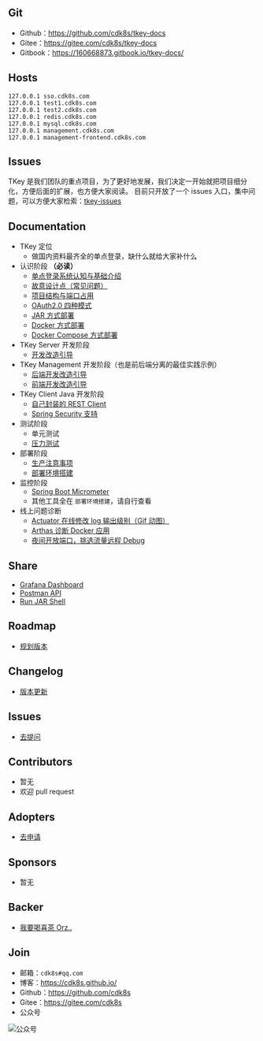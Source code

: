 
## Git

- Github：<https://github.com/cdk8s/tkey-docs>
- Gitee：<https://gitee.com/cdk8s/tkey-docs>
- Gitbook：<https://160668873.gitbook.io/tkey-docs/>

## Hosts

```
127.0.0.1 sso.cdk8s.com
127.0.0.1 test1.cdk8s.com
127.0.0.1 test2.cdk8s.com
127.0.0.1 redis.cdk8s.com
127.0.0.1 mysql.cdk8s.com
127.0.0.1 management.cdk8s.com
127.0.0.1 management-frontend.cdk8s.com
```

## Issues

TKey 是我们团队的重点项目，为了更好地发展，我们决定一开始就把项目细分化，方便后面的扩展，也方便大家阅读。
目前只开放了一个 issues 入口，集中问题，可以方便大家检索：[tkey-issues](https://github.com/cdk8s/tkey-issues)

## Documentation

- TKey 定位
    - 做国内资料最齐全的单点登录，缺什么就给大家补什么
- 认识阶段 **（必读）**
    - [单点登录系统认知与基础介绍](other/tkey-baisc.md)
    - [故意设计点（常见问题）](faq/README.md)
    - [项目结构与端口占用](other/project-structure.md)
    - [OAuth2.0 四种模式](server/oauth-grant-type/README.md)
    - [JAR 方式部署](deployment/jar-runapp.md)
    - [Docker 方式部署](deployment/docker-runapp.md)
    - [Docker Compose 方式部署](deployment/docker-compose-runapp.md)
- TKey Server 开发阶段
    - [开发改造引导](server/dev.md)
- TKey Management 开发阶段（也是前后端分离的最佳实践示例）
    - [后端开发改造引导](management/dev-backend.md)
    - [前端开发改造引导](management/dev-frontend.md)
- TKey Client Java 开发阶段
    - [自己封装的 REST Client](client/dev-rest-client.md)
    - [Spring Security 支持](client/dev-spring-security-client.md)
- 测试阶段
    - 单元测试
    - [压力测试](test/performance.md)
- 部署阶段
    - [生产注意事项](deployment/production-environment.md)
    - [部署环境搭建](deployment/deployment-core.md)
- 监控阶段
    - [Spring Boot Micrometer](deployment/micrometer.md)
    - 其他工具全在 `部署环境搭建`，请自行查看
- 线上问题诊断
    - [Actuator 在线修改 log 输出级别（Gif 动图）](http://img.gitnavi.com/tkey/actuator-update-log-level.gif)
    - [Arthas 诊断 Docker 应用](https://alibaba.github.io/arthas/docker.html#dockerjava)
    - [夜间开放端口，挑选流量远程 Debug](server/remote-debug.md)

## Share

- [Grafana Dashboard](share-file/grafana/dashboard.json)
- [Postman API](share-file/postman/tkey-sso-server-api_collection_2.1_format.json)
- [Run JAR Shell](share-file/shell/runapp.sh)


## Roadmap

- [规划版本](server/roadmap/README.md)

## Changelog

- [版本更新](server/changelog/README.md)

## Issues

- [去提问](https://github.com/cdk8s/tkey-issues/issues)

## Contributors

- 暂无
- 欢迎 pull request

## Adopters

- [去申请](https://github.com/cdk8s/tkey-issues/issues/1)

## Sponsors

- 暂无

## Backer

- [我要喝喜茶 Orz..](http://www.youmeek.com/donate/)

## Join

- 邮箱：`cdk8s#qq.com`
- 博客：<https://cdk8s.github.io/>
- Github：<https://github.com/cdk8s>
- Gitee：<https://gitee.com/cdk8s>
- 公众号

![公众号](http://img.gitnavi.com/markdown/cdk8s_qr_300px.png)
